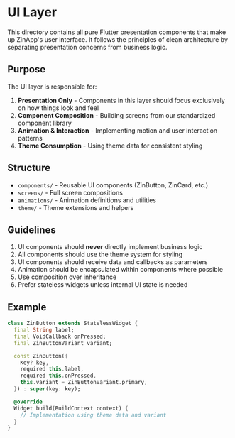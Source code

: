 # UI Layer

This directory contains all pure Flutter presentation components that make up ZinApp's user interface. It follows the principles of clean architecture by separating presentation concerns from business logic.

## Purpose

The UI layer is responsible for:

1. **Presentation Only** - Components in this layer should focus exclusively on how things look and feel
2. **Component Composition** - Building screens from our standardized component library
3. **Animation & Interaction** - Implementing motion and user interaction patterns
4. **Theme Consumption** - Using theme data for consistent styling

## Structure

- `components/` - Reusable UI components (ZinButton, ZinCard, etc.)
- `screens/` - Full screen compositions
- `animations/` - Animation definitions and utilities
- `theme/` - Theme extensions and helpers

## Guidelines

1. UI components should **never** directly implement business logic
2. All components should use the theme system for styling
3. UI components should receive data and callbacks as parameters
4. Animation should be encapsulated within components where possible
5. Use composition over inheritance
6. Prefer stateless widgets unless internal UI state is needed

## Example

```dart
class ZinButton extends StatelessWidget {
  final String label;
  final VoidCallback onPressed;
  final ZinButtonVariant variant;

  const ZinButton({
    Key? key,
    required this.label,
    required this.onPressed,
    this.variant = ZinButtonVariant.primary,
  }) : super(key: key);

  @override
  Widget build(BuildContext context) {
    // Implementation using theme data and variant
  }
}
